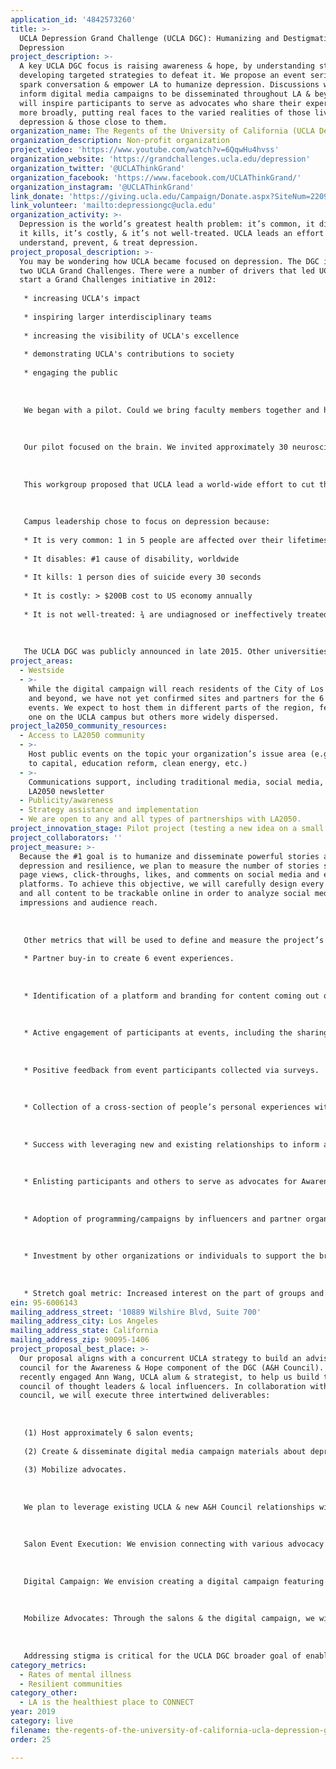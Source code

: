 ```yaml
---
application_id: '4842573260'
title: >-
  UCLA Depression Grand Challenge (UCLA DGC): Humanizing and Destigmatizing
  Depression
project_description: >-
  A key UCLA DGC focus is raising awareness & hope, by understanding stigma &
  developing targeted strategies to defeat it. We propose an event series to
  spark conversation & empower LA to humanize depression. Discussions will
  inform digital media campaigns to be disseminated throughout LA & beyond. We
  will inspire participants to serve as advocates who share their experiences
  more broadly, putting real faces to the varied realities of those living with
  depression & those close to them.
organization_name: The Regents of the University of California (UCLA Depression Grand Challenge)
organization_description: Non-profit organization
project_video: 'https://www.youtube.com/watch?v=6QqwHu4hvss'
organization_website: 'https://grandchallenges.ucla.edu/depression'
organization_twitter: '@UCLAThinkGrand'
organization_facebook: 'https://www.facebook.com/UCLAThinkGrand/'
organization_instagram: '@UCLAThinkGrand'
link_donate: 'https://giving.ucla.edu/Campaign/Donate.aspx?SiteNum=2209'
link_volunteer: 'mailto:depressiongc@ucla.edu'
organization_activity: >-
  Depression is the world’s greatest health problem: it’s common, it disables,
  it kills, it’s costly, & it’s not well-treated. UCLA leads an effort to
  understand, prevent, & treat depression.
project_proposal_description: >-
  You may be wondering how UCLA became focused on depression. The DGC is one of
  two UCLA Grand Challenges. There were a number of drivers that led UCLA to
  start a Grand Challenges initiative in 2012:
   
   * increasing UCLA's impact
   
   * inspiring larger interdisciplinary teams
   
   * increasing the visibility of UCLA's excellence
   
   * demonstrating UCLA's contributions to society
   
   * engaging the public
   
   
   
   We began with a pilot. Could we bring faculty members together and have them collectively identify a specific societal Grand Challenge to solve? At the start, we had no funding allocated for this effort & we were the 1st campus to declare its intent to solve a SMART-framed (Specific, Measurable, Aspirational, Relevant and Time-bound) issue. 
   
   
   
   Our pilot focused on the brain. We invited approximately 30 neuroscientists to a brainstorming session. They were asked, “what might be possible if money were not an obstacle?” We emerged with three topics and created workgroups that met weekly for 20 weeks. Depression became the focus of one of these groups; participants were motivated by a recent report by the World Health Organization projecting that, by 2030, depression will become the greatest single contributor to the global burden of disease. 
   
   
   
   This workgroup proposed that UCLA lead a world-wide effort to cut the burden of depression in half by 2050, and eliminate it by the end of this century. They recognized that UCLA was uniquely positioned to make a difference with basic, translational, and clinical neuroscience as well as social science and humanities expertise that would enable us to address depression from its biological underpinnings to the clinic, and the community at large. 
   
   
   
   Campus leadership chose to focus on depression because:
   
   * It is very common: 1 in 5 people are affected over their lifetimes
   
   * It disables: #1 cause of disability, worldwide
   
   * It kills: 1 person dies of suicide every 30 seconds
   
   * It is costly: > $200B cost to US economy annually
   
   * It is not well-treated: ¾ are undiagnosed or ineffectively treated
   
   
   
   The UCLA DGC was publicly announced in late 2015. Other universities now look to UCLA as a model for moonshot-focused research. They too are inspired to partner with their communities to solve specific issues.
project_areas:
  - Westside
  - >-
    While the digital campaign will reach residents of the City of Los Angeles
    and beyond, we have not yet confirmed sites and partners for the 6 regional
    events. We expect to host them in different parts of the region, featuring
    one on the UCLA campus but others more widely dispersed.
project_la2050_community_resources:
  - Access to LA2050 community
  - >-
    Host public events on the topic your organization’s issue area (e.g. access
    to capital, education reform, clean energy, etc.) 
  - >-
    Communications support, including traditional media, social media, and
    LA2050 newsletter
  - Publicity/awareness
  - Strategy assistance and implementation
  - We are open to any and all types of partnerships with LA2050.
project_innovation_stage: Pilot project (testing a new idea on a small scale to prove feasibility)
project_collaborators: ''
project_measure: >-
  Because the #1 goal is to humanize and disseminate powerful stories about
  depression and resilience, we plan to measure the number of stories shared,
  page views, click-throughs, likes, and comments on social media and existing
  platforms. To achieve this objective, we will carefully design every campaign
  and all content to be trackable online in order to analyze social media
  impressions and audience reach. 
   
   
   
   Other metrics that will be used to define and measure the project’s success include the following:
   
   * Partner buy-in to create 6 event experiences.
   
   
   
   * Identification of a platform and branding for content coming out of this set of projects.
   
   
   
   * Active engagement of participants at events, including the sharing of personal stories and/or engaging in event activities. 
   
   
   
   * Positive feedback from event participants collected via surveys.
   
   
   
   * Collection of a cross-section of people’s personal experiences with depression through various channels that illustrate to Angelenos that depression does not discriminate, that it can affect anyone, and that it touches nearly everyone’s lives. 
   
   
   
   * Success with leveraging new and existing relationships to inform and solicit content.
   
   
   
   * Enlisting participants and others to serve as advocates for Awareness and Hope, beyond our planned events.
   
   
   
   * Adoption of programming/campaigns by influencers and partner organizations who may not have this type of advocacy as a core business function. 
   
   
   
   * Investment by other organizations or individuals to support the broader Awareness and Hope agenda.
   
   
   
   * Stretch goal metric: Increased interest on the part of groups and organizations in implementing the UCLA DGC scalable treatment model measured by inquiries and requests for meetings, though it may be hard to determine whether those inquiries are coming as a result of these activities or others.
ein: 95-6006143
mailing_address_street: '10889 Wilshire Blvd, Suite 700'
mailing_address_city: Los Angeles
mailing_address_state: California
mailing_address_zip: 90095-1406
project_proposal_best_place: >-
  Our proposal aligns with a concurrent UCLA strategy to build an advisory
  council for the Awareness & Hope component of the DGC (A&H Council). We
  recently engaged Ann Wang, UCLA alum & strategist, to help us build this
  council of thought leaders & local influencers. In collaboration with the
  council, we will execute three intertwined deliverables: 
   
   
   
   (1) Host approximately 6 salon events; 
   
   (2) Create & disseminate digital media campaign materials about depression; & 
   
   (3) Mobilize advocates. 
   
   
   
   We plan to leverage existing UCLA & new A&H Council relationships with both media & nonprofit entities to form partnerships to do the following:
   
   
   
   Salon Event Execution: We envision connecting with various advocacy organizations, leveraging the existing DGC Leadership Council & new A&H Council to select partners for each event & build invite lists. Salons will be intimate gatherings of ~30 thought-leaders from diverse industries, backgrounds, & cultures across LA. They will provide a forum for conversation, problem-solving, & creative expression, plus a venue for capturing images & stories. Each event will have a custom experience for participants, designed to break down walls & elicit strategies. Custom experiences may include poets drafting haiku and other artists capturing people’s stories of depression/suicide. We target the first 5 events to be held within the first 8 months of the grant period. The 6th event either will follow a prior format or adopt a new format to accommodate more participants from the various communities together.
   
   
   
   Digital Campaign: We envision creating a digital campaign featuring depression, one story at a time, inspired by the “Humans of New York” portrait series. Using editorial photography & interview content gathered at the salons & independently through partnerships, we will share stories on Instagram, Facebook, & YouTube. These portraits will feature a diverse group that ranges from celebrities, entrepreneurs, & athletes to everyday people who describe the highs & lows of their journeys. Our goal is to humanize these stories to provide understanding, inspiration, & empathy regarding depression. Content to be routinely uploaded through the grant period.
   
   
   
   Mobilize Advocates: Through the salons & the digital campaign, we will identify and mobilize a group of advocates to disseminate the digital content, bring knowledge back from their communities, & generate partnerships that further help us shatter the stigma around mental health.
   
   
   
   Addressing stigma is critical for the UCLA DGC broader goal of enabling all Angelenos who need treatment to obtain it, & also for building more resilient individuals & communities, helping Los Angeles reach the aspiration of being the best place to Learn, Create, Play, Connect, & Live. Through partnerships, a coordinated & branded campaign, & authentic content, we will erode the stigma & shame affiliated with depression.
category_metrics:
  - Rates of mental illness
  - Resilient communities
category_other:
  - LA is the healthiest place to CONNECT
year: 2019
category: live
filename: the-regents-of-the-university-of-california-ucla-depression-grand-challenge
order: 25

---
```

